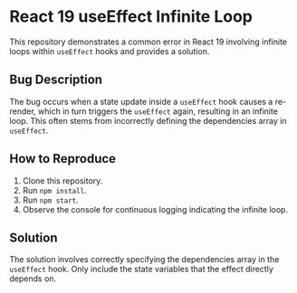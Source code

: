 # React 19 useEffect Infinite Loop

This repository demonstrates a common error in React 19 involving infinite loops within `useEffect` hooks and provides a solution.

## Bug Description

The bug occurs when a state update inside a `useEffect` hook causes a re-render, which in turn triggers the `useEffect` again, resulting in an infinite loop. This often stems from incorrectly defining the dependencies array in `useEffect`.

## How to Reproduce

1. Clone this repository.
2. Run `npm install`.
3. Run `npm start`.
4. Observe the console for continuous logging indicating the infinite loop. 

## Solution

The solution involves correctly specifying the dependencies array in the `useEffect` hook.  Only include the state variables that the effect directly depends on.